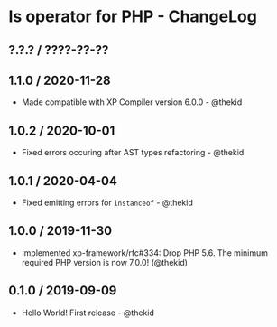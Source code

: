 Is operator for PHP - ChangeLog
===============================

## ?.?.? / ????-??-??

## 1.1.0 / 2020-11-28

* Made compatible with XP Compiler version 6.0.0 - @thekid

## 1.0.2 / 2020-10-01

* Fixed errors occuring after AST types refactoring - @thekid

## 1.0.1 / 2020-04-04

* Fixed emitting errors for `instanceof` - @thekid

## 1.0.0 / 2019-11-30

* Implemented xp-framework/rfc#334: Drop PHP 5.6. The minimum required
  PHP version is now 7.0.0!
  (@thekid)

## 0.1.0 / 2019-09-09

* Hello World! First release - @thekid